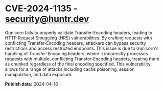 # CVE-2024-1135 - security@huntr.dev

Gunicorn fails to properly validate Transfer-Encoding headers, leading to HTTP Request Smuggling (HRS) vulnerabilities. By crafting requests with conflicting Transfer-Encoding headers, attackers can bypass security restrictions and access restricted endpoints. This issue is due to Gunicorn's handling of Transfer-Encoding headers, where it incorrectly processes requests with multiple, conflicting Transfer-Encoding headers, treating them as chunked regardless of the final encoding specified. This vulnerability allows for a range of attacks including cache poisoning, session manipulation, and data exposure.

**Publish date:** 2024-04-16
